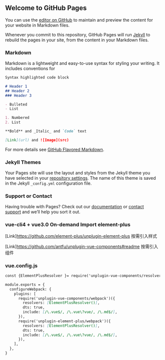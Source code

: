 ## Welcome to GitHub Pages

You can use the [editor on GitHub](https://github.com/yyyyyyuyu/zegoWork/edit/gh-pages/index.md) to maintain and preview the content for your website in Markdown files.

Whenever you commit to this repository, GitHub Pages will run [Jekyll](https://jekyllrb.com/) to rebuild the pages in your site, from the content in your Markdown files.

### Markdown

Markdown is a lightweight and easy-to-use syntax for styling your writing. It includes conventions for

```markdown
Syntax highlighted code block

# Header 1
## Header 2
### Header 3

- Bulleted
- List

1. Numbered
2. List

**Bold** and _Italic_ and `Code` text

[Link](url) and ![Image](src)
```

For more details see [GitHub Flavored Markdown](https://guides.github.com/features/mastering-markdown/).

### Jekyll Themes

Your Pages site will use the layout and styles from the Jekyll theme you have selected in your [repository settings](https://github.com/yyyyyyuyu/zegoWork/settings/pages). The name of this theme is saved in the Jekyll `_config.yml` configuration file.

### Support or Contact

Having trouble with Pages? Check out our [documentation](https://docs.github.com/categories/github-pages-basics/) or [contact support](https://support.github.com/contact) and we’ll help you sort it out.


### vue-cli4  + vue3.0  On-demand Import  element-plus


[Link]https://github.com/element-plus/unplugin-element-plus    按需引入样式

[Link]https://github.com/antfu/unplugin-vue-components#readme  按需引入组件


### vue.config.js
```markdown
const {ElementPlusResolver }= require('unplugin-vue-components/resolvers')

module.exports = {
  configureWebpack: {
    plugins: [
      require('unplugin-vue-components/webpack')({
        resolvers: [ElementPlusResolver()],
        dts: true,
        include: [/\.vue$/, /\.vue\?vue/, /\.md$/],
      }),
      require('unplugin-element-plus/webpack')({
        resolvers: [ElementPlusResolver()],
        dts: true,
        include: [/\.vue$/, /\.vue\?vue/, /\.md$/],
      }),
    ],
  },
}

```



